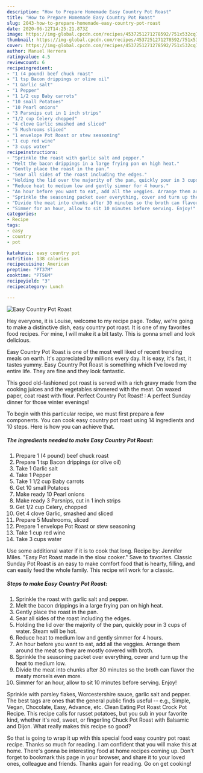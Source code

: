 ```yaml
---
description: "How to Prepare Homemade Easy Country Pot Roast"
title: "How to Prepare Homemade Easy Country Pot Roast"
slug: 2043-how-to-prepare-homemade-easy-country-pot-roast
date: 2020-06-12T14:25:21.873Z
image: https://img-global.cpcdn.com/recipes/4537251271278592/751x532cq70/easy-country-pot-roast-recipe-main-photo.jpg
thumbnail: https://img-global.cpcdn.com/recipes/4537251271278592/751x532cq70/easy-country-pot-roast-recipe-main-photo.jpg
cover: https://img-global.cpcdn.com/recipes/4537251271278592/751x532cq70/easy-country-pot-roast-recipe-main-photo.jpg
author: Manuel Herrera
ratingvalue: 4.5
reviewcount: 6
recipeingredient:
- "1 (4 pound) beef chuck roast"
- "1 tsp Bacon drippings or olive oil"
- "1 Garlic salt"
- "1 Pepper"
- "1 1/2 cup Baby carrots"
- "10 small Potatoes"
- "10 Pearl onions"
- "3 Parsnips cut in 1 inch strips"
- "1/2 cup Celery chopped"
- "4 clove Garlic smashed and sliced"
- "5 Mushrooms sliced"
- "1 envelope Pot Roast or stew seasoning"
- "1 cup red wine"
- "3 cups water"
recipeinstructions:
- "Sprinkle the roast with garlic salt and pepper."
- "Melt the bacon drippings in a large frying pan on high heat."
- "Gently place the roast in the pan."
- "Sear all sides of the roast including the edges."
- "Holding the lid over the majority of the pan, quickly pour in 3 cups of water. Steam will be hot."
- "Reduce heat to medium low and gently simmer for 4 hours."
- "An hour before you want to eat, add all the veggies. Arrange them around the meat so they are mostly covered with broth."
- "Sprinkle the seasoning packet over everything, cover and turn up the heat to medium low."
- "Divide the meat into chunks after 30 minutes so the broth can flavor the meaty morsels even more."
- "Simmer for an hour, allow to sit 10 minutes before serving. Enjoy!"
categories:
- Recipe
tags:
- easy
- country
- pot

katakunci: easy country pot 
nutrition: 138 calories
recipecuisine: American
preptime: "PT37M"
cooktime: "PT56M"
recipeyield: "3"
recipecategory: Lunch

---
```



![Easy Country Pot Roast](https://img-global.cpcdn.com/recipes/4537251271278592/751x532cq70/easy-country-pot-roast-recipe-main-photo.jpg)

Hey everyone, it is Louise, welcome to my recipe page. Today, we're going to make a distinctive dish, easy country pot roast. It is one of my favorites food recipes. For mine, I will make it a bit tasty. This is gonna smell and look delicious.

Easy Country Pot Roast is one of the most well liked of recent trending meals on earth. It's appreciated by millions every day. It is easy, it's fast, it tastes yummy. Easy Country Pot Roast is something which I've loved my entire life. They are fine and they look fantastic.

This good old-fashioned pot roast is served with a rich gravy made from the cooking juices and the vegetables simmered with the meat. On waxed paper, coat roast with flour. Perfect Country Pot Roast! : A perfect Sunday dinner for those winter evenings!


To begin with this particular recipe, we must first prepare a few components. You can cook easy country pot roast using 14 ingredients and 10 steps. Here is how you can achieve that.

<!--inarticleads1-->

##### The ingredients needed to make Easy Country Pot Roast:

1. Prepare 1 (4 pound) beef chuck roast
1. Prepare 1 tsp Bacon drippings (or olive oil)
1. Take 1 Garlic salt
1. Take 1 Pepper
1. Take 1 1/2 cup Baby carrots
1. Get 10 small Potatoes
1. Make ready 10 Pearl onions
1. Make ready 3 Parsnips, cut in 1 inch strips
1. Get 1/2 cup Celery, chopped
1. Get 4 clove Garlic, smashed and sliced
1. Prepare 5 Mushrooms, sliced
1. Prepare 1 envelope Pot Roast or stew seasoning
1. Take 1 cup red wine
1. Take 3 cups water


Use some additional water if it is to cook that long. Recipe by: Jennifer Miles. &#34;Easy Pot Roast made in the slow cooker.&#34; Save to favorites. Classic Sunday Pot Roast is an easy to make comfort food that is hearty, filling, and can easily feed the whole family. This recipe will work for a classic. 

<!--inarticleads2-->

##### Steps to make Easy Country Pot Roast:

1. Sprinkle the roast with garlic salt and pepper.
1. Melt the bacon drippings in a large frying pan on high heat.
1. Gently place the roast in the pan.
1. Sear all sides of the roast including the edges.
1. Holding the lid over the majority of the pan, quickly pour in 3 cups of water. Steam will be hot.
1. Reduce heat to medium low and gently simmer for 4 hours.
1. An hour before you want to eat, add all the veggies. Arrange them around the meat so they are mostly covered with broth.
1. Sprinkle the seasoning packet over everything, cover and turn up the heat to medium low.
1. Divide the meat into chunks after 30 minutes so the broth can flavor the meaty morsels even more.
1. Simmer for an hour, allow to sit 10 minutes before serving. Enjoy!


Sprinkle with parsley flakes, Worcestershire sauce, garlic salt and pepper. The best tags are ones that the general public finds useful -- e.g., Simple, Vegan, Chocolate, Easy, Advance, etc. Clean Eating Pot Roast Crock Pot Recipe. This recipe calls for russet potatoes, but you sub in your favorite kind, whether it&#39;s red, sweet, or fingerling Chuck Pot Roast with Balsamic and Dijon. What really makes this recipe so good? 

So that is going to wrap it up with this special food easy country pot roast recipe. Thanks so much for reading. I am confident that you will make this at home. There's gonna be interesting food at home recipes coming up. Don't forget to bookmark this page in your browser, and share it to your loved ones, colleague and friends. Thanks again for reading. Go on get cooking!
